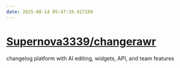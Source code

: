 ```yaml
---
date: 2025-08-14 05:47:19.917109
---
```


# [Supernova3339/changerawr](https://github.com/Supernova3339/changerawr)

changelog platform with AI editing, widgets, API, and team features